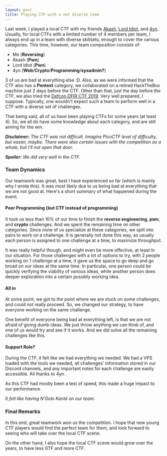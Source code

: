 ```yaml
---
layout: post
title: Playing CTF with a not diverse team
---
```


Last week, I played a local CTF with my friends [Akash](http://enigmatrix.me/), [Lord Idiot](https://blog.idiot.sg/), and [4yn](https://imp.ress.me/). Usually, for local CTFs with a limited number of 4 members per team, I always end up in a team with diverse skillsets, enough to cover the various categories. This time, however, our team composition consists of:

* Me (**Reversing**)
* Akash (**Pwn**)
* Lord Idiot (**Pwn**)
* 4yn (**Web**/**Crypto**/**Programming**/**sysadmin?**)

3 of us are bad at everything else :D. Also, as we were informed that the CTF also has a **Pentest** category, we collaborated on a retired HackTheBox machine just 2 days before the CTF. Other than that, just the day before the CTF, we also tried the [Defcon DFIR CTF 2019](https://defcon2019.ctfd.io/challenges). Very well prepared, I suppose. Typically, one wouldn't expect such a team to perform well in a CTF with a diverse set of challenges.

That being said, all of us have been playing CTFs for some years (at least 4). So, we all do have some knowledge about each category, and are still aiming for the win.

***Disclaimer:** The CTF was not difficult. Imagine PicoCTF level of difficulty, but easier, maybe. There were also certain issues with the competition as a whole, but I'll not open that door.*

***Spoiler:** We did very well in the CTF.*

### Team Dynamics

Our teamwork was great, best I have experienced so far (which is mainly why I wrote this). It was most likely due to us being bad at everything that we are not good at. Here's a short summary of what happened during the event.

#### Peer Programming (but CTF instead of programming)

It took us less than 10% of our time to finish the **reverse engineering**, **pwn**, and **crypto** challenges. And we spent the remaining time on other categories. Since none of us specialize at these categories, we split into pairs to work on a challenge. It is generally not done this way, as usually each person is assigned to one challenge at a time, to maximize throughput.

It was really helpful though, and might even be more effective, at least in our situation. For those challenges with a lot of options to try, with 2 people working on 1 challenge at a time, it gave us the space to go deep and go broad on our ideas at the same time. In particular, one person could be quickly verifying the viability of various ideas, while another person does deeper exploration into a certain possibly working idea.

#### All in

At some point, we got to the point where we are stuck on some challenges, and could not really proceed. So, we changed our strategy, to have everyone working on the same challenge.

One benefit of everyone being bad at everything left, is that we are not afraid of giving dumb ideas. We just throw anything we can think of, and one of us would try and see if it works. And we did solve all the remaining challenges like this.

#### Support Role?

During the CTF, it felt like we had everything we needed. We had a VPS loaded with the tools we needed, all challenges' information stored in our Discord channels, and any important notes for each challenge are easily accessible. All thanks to 4yn.

As this CTF had mostly been a test of speed, this made a huge impact to our performance.

*It felt like having N'Golo Kanté on our team.*

### Final Remarks

In this end, great teamwork won us the competition. I hope that new young CTF players would find the perfect team for them, and look forward to seeing who will take over the local CTF scene.

On the other hand, I also hope the local CTF scene would grow over the years, to have less GTF and more CTF.
